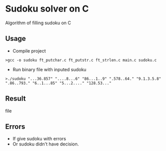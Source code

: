 # Sudoku solver on C
Algorithm of filling sudoku on C
## Usage
* Compile project
```
>gcc -o sudoku ft_putchar.c ft_putstr.c ft_strlen.c main.c sudoku.c
```

* Run binary file with inputed sudoku
```
>./sudoku "...36.857" "....8...6" "86...1..9" ".578..64." "9.1.3.5.8" ".86..793." "6..1...85" "5...2...." "128.53..."
```
## Result
file
## Errors
* If give sudoku with errors
* Or sudoku didn't have decision.

